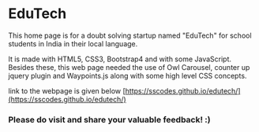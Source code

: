 # EduTech
This home page is for a doubt solving startup named "EduTech" for school students in India in their local language. 

It is made with HTML5, CSS3, Bootstrap4 and with some JavaScript. Besides these, this web page needed the use of Owl Carousel, counter up jquery plugin and Waypoints.js along with some high level CSS concepts.

link to the webpage is given below
[https://sscodes.github.io/edutech/](https://sscodes.github.io/edutech/)

### Please do visit and share your valuable feedback! :)
